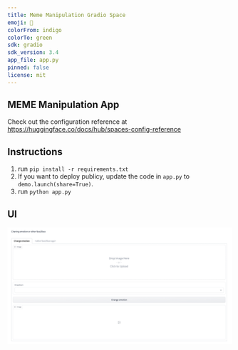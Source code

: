 ```yaml
---
title: Meme Manipulation Gradio Space
emoji: 🏃
colorFrom: indigo
colorTo: green
sdk: gradio
sdk_version: 3.4
app_file: app.py
pinned: false
license: mit
---
```

## MEME Manipulation App

Check out the configuration reference at https://huggingface.co/docs/hub/spaces-config-reference

## Instructions

1. run `pip install -r requirements.txt`
2. If you want to deploy publicy, update the code in `app.py` to `demo.launch(share=True)`.
3. run `python app.py`
## UI

![UI](UI.png "UI")

